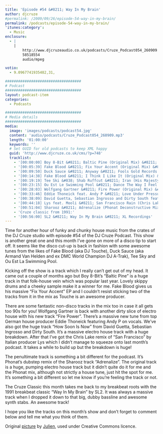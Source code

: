 ```yaml
---
title: 'Episode #54 &#8211; Way In My Brain'
author: djcruze
#permalink: /2009/09/26/episode-54-way-in-my-brain/
permalink: /podcasts/episode-54-way-in-my-brain/
'itunes:category':
  - Music
enclosure:
  - |
    |
        http://www.djcruzeaudio.co.uk/podcasts/Cruze_Podcast054_260909.mp3
        58518554
        audio/mpeg

votio:
  - 9.0967741935482,31,

###################################
# Podcast
###################################
layout: podcast-item
categories:
  - Podcasts

###################################
# Media details
###################################
media:
  image: 'images/podcasts/podcast54.jpg'
  content: 'audio/podcasts/Cruze_Podcast054_260909.mp3'
  length: '01:00:00'
  keywords: ''
  # Set GUID for old podcasts to keep XML happy
  guid: 'http://www.djcruze.co.uk/cms/?p=748'
  tracklist:
    - '[00:00:00] Boy 8-Bit &#8211; Baltic Pine (Original Mix) &#8211; This Is Music Ltd.'
    - '[00:05:39] Fake Blood &#8211; Fix Your Accent (Original Mix) &#8211; Cheap Thrills'
    - '[00:09:50] Duck Sauce &#8211; Anyway &#8211; Fools Gold Records'
    - '[00:14:38] Fake Blood &#8211; I Think I Like It (Original Mix) &#8211; Cheap Thrills'
    - '[00:19:19] Tee Ski &#038; Shab Ruffcut &#8211; Iran (His Majesty Andre Is Very Lazy Mix) &#8211; ESP Records'
    - '[00:23:15] Ou Est Le Swimming Pool &#8211; Dance The Way I Feel (Armand Van Helden Club Mix) &#8211; Stiff Records'
    - '[00:28:03] Wolfgang Gartner &#8211; Fire Power (Original Mix) &#8211; Kindergarten'
    - '[00:33:46] Eddie Thoneick feat. Andy P &#8211; Love Under Pressure (Eddie Thoneick Remix) &#8211; Tonik Recordings'
    - '[00:38:09] David Guetta, Sebastian Ingrosso and Dirty South feat. Julie McKnight &#8211; How Soon Is Now (Extended Version) &#8211; Fk Me I&#8217;m Famous'
    - '[00:44:18] Lys feat. Mooli &#8211; San Francisco Rain (Chris Lake Remix) &#8211; Rising Music'
    - '[00:51:04] Sharooz &#8211; Adrenalize (Phonat Deconstructive Mix) &#8211; Mofo Hifi Records'
    - 'Cruze classic from 1991:'
    - '[00:56:00] SL2 &#8211; Way In My Brain &#8211; XL Recordings'
---
```


Time for another hour of funky and chunky house music from the crates of the DJ Cruze studio with episode #54 of the DJ Cruze Podcast. This show is another great one and this month I&#8217;ve gone on more of a disco tip to start off. It seems like the disco cut-up is back in fashion with some awesome tunes from the likes of Fake Blood (aka DJ Touche), Duck Sauce (aka Armand Van Helden and ex DMC World Champion DJ A-Trak), Tee Sky and Ou Est La Swimming Pool.

Kicking off the show is a track which I really can&#8217;t get out of my head. It came out a couple of months ago but Boy 8-Bit&#8217;s &#8220;Baltic Pine&#8221; is a huge track in that folk-house vein which was popular last year. Lovely skippy drums and a cheeky sample make it a winner for me. Fake Blood gives us his massive &#8220;Fix Your Accent&#8221; EP and I couldn&#8217;t resist sticking two of the tracks from it in the mix as Touche is an awesome producer.

There are some fantastic non-disco tracks in the mix too in case it all gets too 90s for you! Wolfgang Gartner is back with another dirty slice of electro house with his new track &#8220;Fire Power&#8221;. There&#8217;s a massive new tune from top German house producer Eddie Thoneick featuring Andy P on vocals. We&#8217;ve also got the huge track &#8220;How Soon Is Now&#8221; from David Guetta, Sebastian Ingrosso and Dirty South. It&#8217;s a massive electro house track with a huge breakdown. After that I&#8217;ve got the Chris Lake remix of &#8220;San Francisco&#8221; by Italian producer Lys which I didn&#8217;t manage to squeeze onto last month&#8217;s podcast. It takes a while to build up but the breakdown is huge!

The penultimate track is something a bit different for the podcast. It&#8217;s Phonat&#8217;s dubstep remix of the Sharooz track &#8220;Adrenalize&#8221;. The original track is a huge, pumping electro house track but it didn&#8217;t quite do it for me and the Phonat mix, although not strictly a house tune, just hit the spot for me. It&#8217;s something a bit different so let me know if you&#8217;re feeling the track or not.

The Cruze Classic this month takes me back to my breakbeat roots with the 1991 breakbeat classic &#8220;Way In My Brain&#8221; by SL2. It was always a massive track when I dropped it down to that big, dubby bassline and awesome synth stabs. An awesome track!

I hope you like the tracks on this month&#8217;s show and don&#8217;t forget to comment below and tell me what you think of them.

Original [picture][4] by [Julien][5], used under Creative Commons licence.

[1]: http://www.djcruze.co.uk/cms/wp-content/uploads/2009/09/podcast54.jpg
[2]: http://www.djcruze.co.uk/cms/wp-content/DownloadButton.gif
[3]: http://www.djcruzeaudio.co.uk/podcasts/Cruze_Podcast054_260909.mp3
[4]: http://www.flickr.com/photos/spidey-man/228168488/
[5]: http://www.flickr.com/photos/spidey-man/
